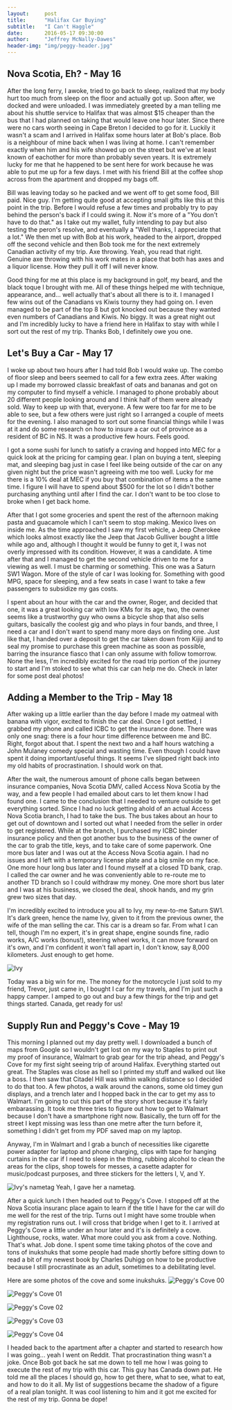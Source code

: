 ```yaml
---
layout:     post
title:      "Halifax Car Buying"
subtitle:   "I Can't Haggle"
date:       2016-05-17 09:30:00
author:     "Jeffrey McNally-Dawes"
header-img: "img/peggy-header.jpg"
---
```

Nova Scotia, Eh? - May 16
---
After the long ferry, I awoke, tried to go back to sleep, realized that my
body hurt too much from sleep on the floor and actually got up. Soon after,
we docked and were unloaded. I was immediately greeted by a man telling me
about his shuttle service to Halifax that was almost $15 cheaper than the
bus that I had planned on taking that would leave one hour later. Since there
were no cars worth seeing in Cape Breton I decided to go for it. Luckily
it wasn't a scam and I arrived in Halifax some hours later at Bob's place.
Bob is a neighbour of mine back when I was living at home. I can't remember
exactly when him and his wife showed up on the street but we've at least
known of eachother for more than probably seven years. It is extremely
lucky for me that he happened to be sent here for work because he was able
to put me up for a few days. I met with his friend Bill at the coffee shop
across from the apartment and dropped my bags off.

Bill was leaving today so he packed and we went off to get some food, Bill
paid. Nice guy. I'm getting quite good at accepting small gifts like this
at this point in the trip. Before I would refuse a few times and probably
try to pay behind the person's back if I could swing it. Now it's more of
a "You don't have to do that." as I take out my wallet, fully intending to
pay but also testing the peron's resolve, and eventually a "Well thanks, I
appreciate that a lot." We then met up with Bob at his work, headed to the
airport, dropped off the second vehicle and then Bob took me for the next
extremely Canadian activity of my trip. Axe throwing. Yeah, you read that
right. Genuine axe throwing with his work mates in a place that both has
axes and a liquor license. How they pull it off I will never know.

Good thing for me at this place is my background in golf, my beard, and the
black toque I brought with me. All of these things helped me with technique,
appearance, and... well actually that's about all there is to it. I managed
I few wins out of the Canadians vs Kiwis tourny they had going on. I even
managed to be part of the top 8 but got knocked out because they wanted
even numbers of Canadians and Kiwis. No biggy. It was a great night out and
I'm incredibly lucky to have a friend here in Halifax to stay with while
I sort out the rest of my trip. Thanks Bob, I definitely owe you one.

Let's Buy a Car - May 17
---
I woke up about two hours after I had told Bob I would wake up. The combo
of floor sleep and beers seemed to call for a few extra zees. After waking
up I made my borrowed classic breakfast of oats and bananas and got on my
computer to find myself a vehicle. I managed to phone probably about 20
different people looking around and I think half of them were already sold.
Way to keep up with that, everyone. A few were too far for me to be able
to see, but a few others were just right so I arranged a couple of meets
for the evening. I also managed to sort out some financial things while I
was at it and do some research on how to insure a car out of province as a
resident of BC in NS. It was a productive few hours. Feels good.

I got a some sushi for lunch to satisfy a craving and hopped into MEC for
a quick look at the pricing for camping gear. I plan on buying a tent,
sleeping mat, and sleeping bag just in case I feel like being outside of
the car on any given night but the price wasn't agreeing with me too
well. Lucky for me there is a 10% deal at MEC if you buy that combination
of items a the same time. I figure I will have to spend about $500 for the
lot so I didn't bother purchasing anything until after I find the car. I
don't want to be too close to broke when I get back home.

After that I got some groceries and spent the rest of the afternoon making
pasta and guacamole which I can't seem to stop making. Mexico lives on
inside me. As the time approached I saw my first vehicle, a Jeep Cherokee
which looks almost exactly like the Jeep that Jacob Gulliver bought a
little while ago and, although I thought it would be funny to get it, I was
not overly impressed with its condition. However, it was a candidate. A
time after that and I managed to get the second vehicle driven to me for a
viewing as well. I must be charming or something. This one was a Saturn
SW1 Wagon. More of the style of car I was looking for. Something with good
MPG, space for sleeping, and a few seats in case I want to take a few
passengers to subsidize my gas costs.

I spent about an hour with the car and the owner, Roger, and decided that
one, it was a great looking car with low KMs for its age, two, the owner seems
like a trustworthy guy who owns a bicycle shop that also sells guitars,
basically the coolest gig and who plays in four bands, and three, I need a
car and I don't want to spend many more days on finding one. Just like that,
I handed over a deposit to get the car taken down from Kijiji and to seal
my promise to purchase this green machine as soon as possible, barring the
insurance fiasco that I can only assume with follow tomorrow. None the less,
I'm incredibly excited for the road trip portion of the journey to start
and I'm stoked to see what this car can help me do. Check in later for some
post deal photos!

Adding a Member to the Trip - May 18
---
After waking up a little earlier than the day before I made my oatmeal with
banana with vigor, excited to finish the car deal. Once I got settled, I
grabbed my phone and called ICBC to get the insurance done. There was only
one snag: there is a four hour time difference between me and BC. Right,
forgot about that. I spent the next two and a half hours watching a John
Mulaney comedy special and wasting time. Even though I could have spent it
doing important/useful things. It seems I've slipped right back into my
old habits of procrastination. I should work on that.

After the wait, the numerous amount of phone calls began between insurance
companies, Nova Scotia DMV, called Access Nova Scotia by the way, and a
few people I had emailed about cars to let them know I had found one. I came
to the conclusion that I needed to venture outside to get everything sorted.
Since I had no luck getting ahold of an actual Access Nova Scotia branch,
I had to take the bus. The bus takes about an hour to get out of downtown
and I sorted out what I needed from the seller in order to get registered.
While at the branch, I purchased my ICBC binder insurance policy and then
got another bus to the business of the owner of the car to grab the title,
keys, and to take care of some paperwork. One more bus later and I was out
at the Access Nova Scotia again. I had no issues and I left with a temporary
license plate and a big smile on my face. One more hour long bus later
and I found myself at a closed TD bank, crap. I called the car owner and he
was conveniently able to re-route me to another TD branch so I could
withdraw my money. One more short bus later and I was at his business, we
closed the deal, shook hands, and my grin grew two sizes that day.

I'm incredibly excited to introduce you all to Ivy, my new-to-me Saturn SW1.
It's dark green, hence the name Ivy, given to it from the previous owner,
the wife of the man selling the car. This car is a dream so far. From what
I can tell, though I'm no expert, it's in great shape, engine sounds fine,
radio works, A/C works (bonus!), steering wheel works, it can move forward
on it's own, and I'm confident it won't fall apart in, I don't know, say
8,000 kilometers. Just enough to get home.

![Ivy](/img/ivy.jpg)

Today was a big win for me. The money for the motorcycle I just sold to my
friend, Trevor, just came in, I bought I car for my travels, and I'm just
such a happy camper. I amped to go out and buy a few things for the trip
and get things started. Canada, get ready for us!

Supply Run and Peggy's Cove - May 19
---
This morning I planned out my day pretty well. I downloaded a bunch of
maps from Google so I wouldn't get lost on my way to Staples to print out
my proof of insurance, Walmart to grab gear for the trip ahead, and Peggy's
Cove for my first sight seeing trip of around Halifax. Everything started
out great. The Staples was close as hell so I printed my stuff and walked
out like a boss. I then saw that Citadel Hill was within walking distance
so I decided to do that too. A few photos, a walk around the canons, some
old timey gun displays, and a trench later and I hopped back in the car to
get my ass to Walmart. I'm going to cut this part of the story short because
it's fairly embarassing. It took me three tries to figure out how to get to
Walmart because I don't have a smartphone right now. Basically, the turn
off for the street I kept missing was less than one metre after the turn
before it, something I didn't get from my PDF saved map on my laptop.

Anyway, I'm in Walmart and I grab a bunch of necessities like cigarette
power adapter for laptop and phone charging, clips with tape for hanging
curtains in the car if I need to sleep in the thing, rubbing alcohol to
clean the areas for the clips, shop towels for messes, a casette adapter
for music/podcast purposes, and three stickers for the letters I, V, and Y.

![Ivy's nametag](/img/ivys-nametag.jpg)
Yeah, I gave her a nametag.

After a quick lunch I then headed out to Peggy's Cove. I stopped off at the
Nova Scotia insuranc place again to learn if the title I have for the car
will do me well for the rest of the trip. Turns out I might have some
trouble when my registration runs out. I will cross that bridge when I get
to it. I arrived at Peggy's Cove a little under an hour later and it's is
definitely a cove. Lighthouse, rocks, water. What more could you ask from
a cove. Nothing. That's what. Job done. I spent some time taking photos
of the cove and tons of inukshuks that some people had made shortly before
sitting down to read a bit of my newest book by Charles Duhigg on how to
be productive because I still procrastinate as an adult, sometimes to a
debilitating level.

Here are some photos of the cove and some inukshuks.
![Peggy's Cove 00](/img/peggys-cove-00.jpg)

![Peggy's Cove 01](/img/peggys-cove-01.jpg)

![Peggy's Cove 02](/img/peggys-cove-02.jpg)

![Peggy's Cove 03](/img/peggys-cove-03.jpg)

![Peggy's Cove 04](/img/peggys-cove-04.jpg)

I headed back to the apartment after a chapter and started to research
how I was going... yeah I went on Reddit. That procrastination thing wasn't
a joke. Once Bob got back he sat me down to tell me how I was going to
execute the rest of my trip with this car. This guy has Canada down pat.
He told me all the places I should go, how to get there, what to see, what
to eat, and how to do it all. My list of suggestions became the shadow of
a figure of a real plan tonight. It was cool listening to him and it got
me excited for the rest of my trip. Gonna be dope!
